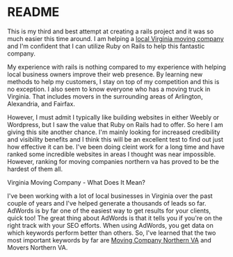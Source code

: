 # README

This is my third and best attempt at creating a rails project and it was so much easier this time around. I am helping a [local Virginia moving company](https://www.ablemoving.com) and I'm confident that I can utilize Ruby on Rails to help this fantastic company.

My experience with rails is nothing compared to my experience with helping local business owners improve their web presence. By learning new methods to help my customers, I stay on top of my competition and this is no exception. I also seem to know everyone who has a moving truck in Virginia. That includes movers in the surrounding areas of Arlington, Alexandria, and Fairfax.

However, I must admit I typically like building websites in either Weebly or Wordpress, but I saw the value that Ruby on Rails had to offer. So here I am giving this site another chance. I'm mainly looking for increased credibility and visibility benefits and I think this will be an excellent test to find out just how effective it can be. I've been doing cleint work for a long time and have ranked some incredible websites in areas I thought was near impossible. However, ranking for moving companies northern va has proved to be the hardest of them all.

Virginia Moving Company - What Does It Mean?

I've been working with a lot of local businesses in Virginia over the past couple of years and I've helped generate a thousands of leads so far. AdWords is by far one of the easiest way to get results for your clients, quick too! The great thing about AdWords is that it tells you if you're on the right track with your SEO efforts. When using AdWords, you get data on which keywords perform better than others. So, I've learned that the two most important keywords by far are [Moving Company Northern VA](https://www.ablemoving.com) and Movers Northern VA.